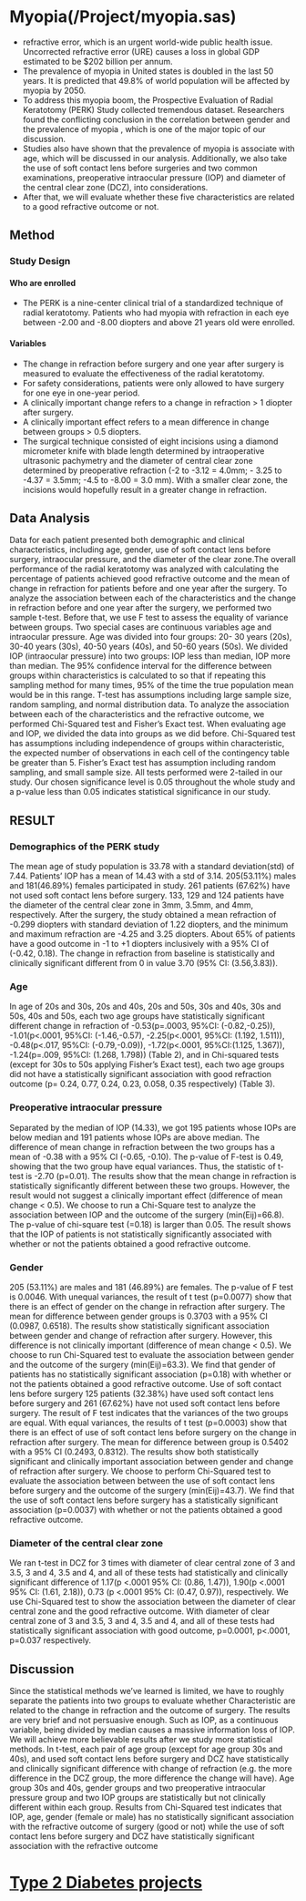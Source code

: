 # Myopia(/Project/myopia.sas)
- refractive error, which is an urgent world-wide public health issue. Uncorrected refractive error (URE) causes a loss in global GDP estimated to be $202 billion per annum.  
- The prevalence of myopia in United states is doubled in the last 50 years. It is predicted that 49.8% of world population will be affected by myopia by 2050. 
- To address this myopia boom, the Prospective Evaluation of Radial Keratotomy (PERK) Study collected tremendous dataset. Researchers found the conflicting conclusion in the correlation between gender and the prevalence of myopia , which is one of the major topic of our discussion. 
- Studies also have shown that the prevalence of myopia is associate with age,  which will be discussed in our analysis. Additionally, we also take the use of soft contact lens before surgeries and two common examinations, preoperative intraocular pressure (IOP) and diameter of the central clear zone (DCZ), into considerations. 
- After that, we will evaluate whether these five characteristics are related to a good refractive outcome or not.
## Method
### Study Design
#### Who are enrolled
- The PERK is a nine-center clinical trial of a standardized technique of radial keratotomy. Patients who had myopia with refraction in each eye between -2.00 and -8.00 diopters and above 21 years old were enrolled. 
#### Variables
- The change in refraction before surgery and one year after surgery is measured to evaluate the effectiveness of the radial keratotomy. 
- For safety considerations, patients were only allowed to have surgery for one eye in one-year period. 
- A clinically important change refers to a change in refraction > 1 diopter after surgery. 
- A clinically important effect refers to a mean difference in change between groups > 0.5 diopters. 
- The surgical technique consisted of eight incisions using a diamond micrometer knife with blade length determined by intraoperative ultrasonic pachymetry and the diameter of central clear zone determined by preoperative refraction (-2 to -3.12 = 4.0mm; - 3.25 to -4.37 = 3.5mm; -4.5 to -8.00 = 3.0 mm). With a smaller clear zone, the incisions would hopefully result in a greater change in refraction. 
## Data Analysis
Data for each patient presented both demographic and clinical characteristics, including age, gender, use of soft contact lens before surgery, intraocular pressure, and the diameter of the clear zone.The overall performance of the radial keratotomy was analyzed with calculating the percentage of patients achieved good refractive outcome and the mean of change in refraction for patients before and one year after the surgery. 
To analyze the association between each of the characteristics and the change in refraction before and one year after the surgery, we performed two sample t-test. Before that, we use F test to assess the equality of variance between groups. Two special cases are continuous variables age and intraocular pressure. Age was divided into four groups: 20- 30 years (20s), 30-40 years (30s), 40-50 years (40s), and 50-60 years (50s). We divided IOP (intraocular pressure) into two groups: IOP less than median, IOP more than median. The 95% confidence interval for the difference between groups within characteristics is calculated to so that if repeating this sampling method for many times, 95% of the time the true population mean would be in this range. T-test has assumptions including large sample size, random sampling, and normal distribution data. 
To analyze the association between each of the characteristics and the refractive outcome, we performed Chi-Squared test and Fisher’s Exact test. When evaluating age and IOP, we divided the data into groups as we did before. Chi-Squared test has assumptions including independence of groups within characteristic, the expected number of observations in each cell of the contingency table be greater than 5. Fisher’s Exact test has assumption including random sampling, and small sample size. 
All tests performed were 2-tailed in our study. Our chosen significance level is 0.05 throughout the whole study and a p-value less than 0.05 indicates statistical significance in our study.
## RESULT
### Demographics of the PERK study
The mean age of study population is 33.78 with a standard deviation(std) of 7.44. Patients’ IOP has a mean of 14.43 with a std of 3.14. 205(53.11%) males and 181(46.89%) females participated in study. 261 patients (67.62%) have not used soft contact lens before surgery. 133, 129 and 124 patients have the diameter of the central clear zone in 3mm, 3.5mm, and 4mm, respectively.
After the surgery, the study obtained a mean refraction of -0.299 diopters with standard deviation of 1.22 diopters, and the minimum and maximum refraction are -4.25 and 3.25 diopters. About 65% of patients have a good outcome in -1 to +1 diopters inclusively with a 95% CI of (-0.42, 0.18). The change in refraction from baseline is statistically and clinically significant different from 0 in value 3.70 (95% CI: (3.56,3.83)).
### Age
In age of 20s and 30s, 20s and 40s, 20s and 50s, 30s and 40s, 30s and 50s, 40s and 50s, each two age groups have statistically significant different change in refraction of -0.53(p=.0003, 95%CI: (-0.82,-0.25)), -1.01(p<.0001, 95%CI: (-1.46,-0.57),  -2.25(p<.0001, 95%CI: (1.192, 1.511)), -0.48(p<.017, 95%CI: (-0.79,-0.09)), -1.72(p<.0001, 95%CI:(1.125, 1.367)), -1.24(p=.009, 95%CI: (1.268, 1.798)) (Table 2), and in Chi-squared tests (except for 30s to 50s applying Fisher’s Exact test), each two age groups did not have a statistically significant association with good refraction outcome (p= 0.24, 0.77, 0.24, 0.23, 0.058, 0.35 respectively) (Table 3).
### Preoperative intraocular pressure
Separated by the median of IOP (14.33), we got 195 patients whose IOPs are below median and 191 patients whose IOPs are above median. The difference of mean change in refraction between the two groups has a mean of -0.38 with a 95% CI (-0.65, -0.10). The p-value of F-test is 0.49, showing that the two group have equal variances. Thus, the statistic of t-test is -2.70 (p=0.01). The results show that the mean change in refraction is statistically significantly different between these two groups. However, the result would not suggest a clinically important effect (difference of mean change < 0.5). We choose to run a Chi-Square test to analyze the association between IOP and the outcome of the surgery (min(Eij)=66.8). The p-value of chi-square test (=0.18) is larger than 0.05. The result shows that the IOP of patients is not statistically significantly associated with whether or not the patients obtained a good refractive outcome.
### Gender 
205 (53.11%) are males and 181 (46.89%) are females. The p-value of F test is 0.0046. With unequal variances, the result of t test (p=0.0077) show that there is an effect of gender on the change in refraction after surgery. The mean for difference between gender groups is 0.3703 with a 95% CI (0.0987, 0.6518). The results show statistically significant association between gender and change of refraction after surgery. However, this difference is not clinically important (difference of mean change < 0.5). We choose to run Chi-Squared test to evaluate the association between gender and the outcome of the surgery (min(Eij)=63.3). We find that gender of patients has no statistically significant association (p=0.18) with whether or not the patients obtained a good refractive outcome. 
Use of soft contact lens before surgery 125 patients (32.38%) have used soft contact lens before surgery and 261 (67.62%) have not used soft contact lens before surgery. The result of F test indicates that the variances of the two groups are equal. With equal variances, the results of t test (p=0.0003) show that there is an effect of use of soft contact lens before surgery on the change in refraction after surgery. The mean for difference between group is 0.5402 with a 95% CI (0.2493, 0.8312). The results show both statistically significant and clinically important association between gender and change of refraction after surgery. We choose to perform Chi-Squared test to evaluate the association between between the use of soft contact lens before surgery and the outcome of the surgery (min(Eij)=43.7). We find that the use of soft contact lens before surgery has a statistically significant association (p=0.0037) with whether or not the patients obtained a good refractive outcome.
### Diameter of the central clear zone 
We ran t-test in DCZ for 3 times with diameter of clear central zone of 3 and 3.5, 3 and 4, 3.5 and 4, and all of these tests had statistically and clinically significant difference of 1.17(p <.0001 95% CI: (0.86, 1.47)), 1.90(p <.0001 95% CI: (1.61, 2.18)), 0.73 (p <.0001 95% CI: (0.47, 0.97)), respectively. We use Chi-Squared test to show the association between the diameter of clear central zone and the good refractive outcome. With diameter of clear central zone of 3 and 3.5, 3 and 4, 3.5 and 4, and all of these tests had statistically significant association with good outcome, p=0.0001, p<.0001, p=0.037 respectively.
## Discussion
Since the statistical methods we’ve learned is limited, we have to roughly separate the patients into two groups to evaluate whether Characteristic are related to the change in refraction and the outcome of surgery. The results are very brief and not persuasive enough. Such as IOP, as a continuous variable, being divided by median causes a massive information loss of IOP. We will achieve more believable results after we study more statistical methods.
In t-test, each pair of age group (except for age group 30s and 40s), and used soft contact lens before surgery and DCZ have statistically and clinically significant difference with change of refraction (e.g. the more difference in the DCZ group, the more difference the change will have). Age group 30s and 40s, gender groups and two preoperative intraocular pressure group and two IOP groups are statistically but not clinically different within each group. 
Results from Chi-Squared test indicates that IOP, age, gender (female or male) has no statistically significant association with the refractive outcome of surgery (good or not) while the use of soft contact lens before surgery and DCZ have statistically significant association with the refractive outcome 

# [Type 2 Diabetes projects](/Project/Type2D.sas)
